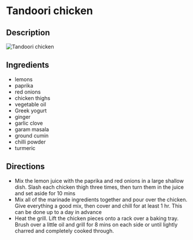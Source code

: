 # Tandoori chicken

## Description
![Tandoori chicken](https://www.themealdb.com/images/media/meals/qptpvt1487339892.jpg "Tandoori chicken")

## Ingredients
- lemons
- paprika
- red onions
- chicken thighs
- vegetable oil
- Greek yogurt
- ginger
- garlic clove
- garam masala
- ground cumin
- chilli powder
- turmeric

## Directions
- Mix the lemon juice with the paprika and red onions in a large shallow dish. Slash each chicken thigh three times, then turn them in the juice and set aside for 10 mins
- Mix all of the marinade ingredients together and pour over the chicken. Give everything a good mix, then cover and chill for at least 1 hr. This can be done up to a day in advance
- Heat the grill. Lift the chicken pieces onto a rack over a baking tray. Brush over a little oil and grill for 8 mins on each side or until lightly charred and completely cooked through.
